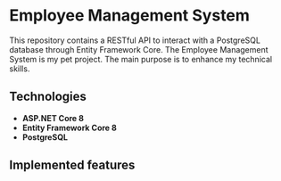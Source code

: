 # Employee Management System
This repository contains a RESTful API to interact with a PostgreSQL database through Entity Framework Core. The Employee Management System is my pet project. The main purpose is to enhance my technical skills.

## Technologies

- **ASP.NET Core 8**
- **Entity Framework Core 8**
- **PostgreSQL**

## Implemented features
